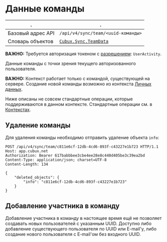 Данные команды
==============

.                 | .
----------------- | --------------------------------
Базовый адрес API | `/api/v4/sync/team/<uuid-команды>`
Словарь объектов  | [`Cubux.Sync.TeamData`][Cubux.Sync.TeamData]

**ВАЖНО:** Требуется авторизация токеном с [разрешением][scopes]:
`UserActivity`.

Данные команды с точки зрения текущего авторизованного пользователя.

**ВАЖНО:** Контекст работает только с командой, существующей на сервере.
Создание новой команды возможно из контекста [Личных данных](user.md).

Ниже описаны не совсем стандартные операции, которые поддерживаются в
данном контексте. Стандартные операции см. в
[Контекстах](../02-context.md).


Удаление команды
----------------

Для удаления команды необходимо отправить удаление объекта `info`:

    POST /api/v4/sync/team/c811e6cf-12db-4cd6-893f-c43227e1b723 HTTP/1.1
    Host: app.cubux.net
    Authorization: Bearer 617babbbee3cbe4ee28e8c440d405be3c39ea2bd
    Content-Type: application/json; charset=UTF-8
    Content-Length: 134

    {
        "deleted_objects": {
            "info": "c811e6cf-12db-4cd6-893f-c43227e1b723"
        }
    }


Добавление участника в команду
------------------------------

Добавление участника в команду в настоящее время ещё не позволяет
создавать новых пользователей с указанным UUID. Доступно либо добавление
существующего пользователя по UUID или E-mail'у, либо создание нового
пользователя с E-mail'ом без входного UUID.


[Cubux.Sync.TeamData]: ../../type/sync/data-team.md
[scopes]: ../../auth/scopes.md
